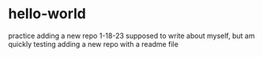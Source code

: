 # hello-world
practice adding a new repo 1-18-23
supposed to write about myself, but am quickly testing adding a new repo with a readme file
